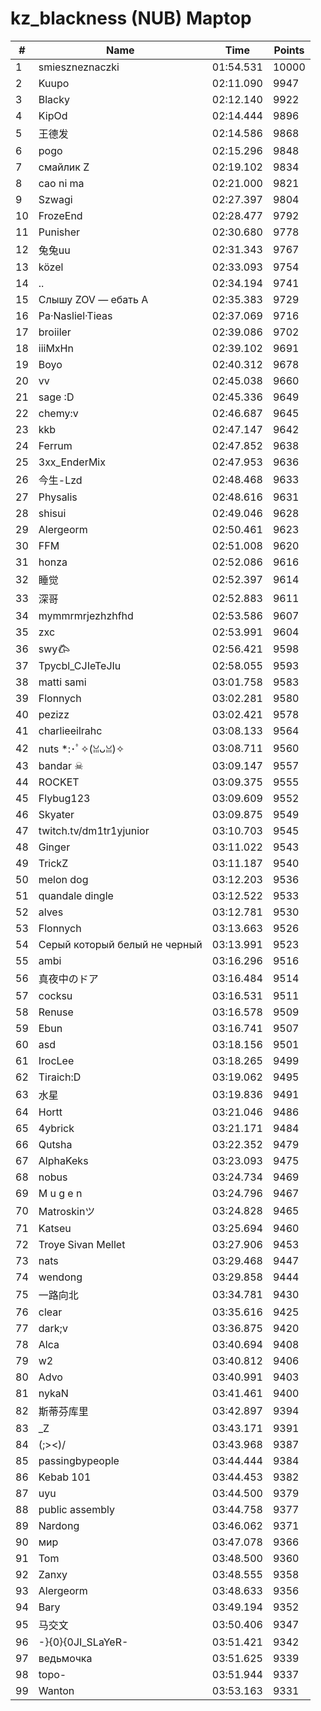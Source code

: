 # kz_blackness (NUB) Maptop

|  # | Name | Time | Points |
|-------------- | -------------- | -------------- | -------------- | 
| 1 | smieszneznaczki | 01:54.531 | 10000 | 
| 2 | Kuupo | 02:11.090 | 9947 | 
| 3 | Blacky | 02:12.140 | 9922 | 
| 4 | KipOd | 02:14.444 | 9896 | 
| 5 | 王德发 | 02:14.586 | 9868 | 
| 6 | pogo | 02:15.296 | 9848 | 
| 7 | смайлик Z | 02:19.102 | 9834 | 
| 8 | cao ni ma | 02:21.000 | 9821 | 
| 9 | Szwagi | 02:27.397 | 9804 | 
| 10 | FrozeEnd | 02:28.477 | 9792 | 
| 11 | Punisher | 02:30.680 | 9778 | 
| 12 | 兔兔uu | 02:31.343 | 9767 | 
| 13 | közel | 02:33.093 | 9754 | 
| 14 | .. | 02:34.194 | 9741 | 
| 15 | Слышу ZOV — ебать А | 02:35.383 | 9729 | 
| 16 | Pa·Nasliel·Tieas | 02:37.069 | 9716 | 
| 17 | broiiler | 02:39.086 | 9702 | 
| 18 | iiiMxHn | 02:39.102 | 9691 | 
| 19 | Boyo | 02:40.312 | 9678 | 
| 20 | vv | 02:45.038 | 9660 | 
| 21 | sage :D | 02:45.336 | 9649 | 
| 22 | chemy:v | 02:46.687 | 9645 | 
| 23 | kkb | 02:47.147 | 9642 | 
| 24 | Ferrum | 02:47.852 | 9638 | 
| 25 | 3xx_EnderMix | 02:47.953 | 9636 | 
| 26 | 今生-Lzd | 02:48.468 | 9633 | 
| 27 | Physalis | 02:48.616 | 9631 | 
| 28 | shisui | 02:49.046 | 9628 | 
| 29 | Alergeorm | 02:50.461 | 9623 | 
| 30 | FFM | 02:51.008 | 9620 | 
| 31 | honza | 02:52.086 | 9616 | 
| 32 | 睡觉 | 02:52.397 | 9614 | 
| 33 | 深哥 | 02:52.883 | 9611 | 
| 34 | mymmrmrjezhzhfhd | 02:53.586 | 9607 | 
| 35 | zxc | 02:53.991 | 9604 | 
| 36 | swy𐂃 | 02:56.421 | 9598 | 
| 37 | Tpycbl_CJIeTeJIu | 02:58.055 | 9593 | 
| 38 | matti sami | 03:01.758 | 9583 | 
| 39 | Flonnych | 03:02.281 | 9580 | 
| 40 | pezizz | 03:02.421 | 9578 | 
| 41 | charlieeilrahc | 03:08.133 | 9564 | 
| 42 | nuts *:･ﾟ✧(ꈍᴗꈍ)✧ | 03:08.711 | 9560 | 
| 43 | bandar ☠ | 03:09.147 | 9557 | 
| 44 | ROCKET | 03:09.375 | 9555 | 
| 45 | Flybug123 | 03:09.609 | 9552 | 
| 46 | Skyater | 03:09.875 | 9549 | 
| 47 | twitch.tv/dm1tr1yjunior | 03:10.703 | 9545 | 
| 48 | Ginger | 03:11.022 | 9543 | 
| 49 | TrickZ | 03:11.187 | 9540 | 
| 50 | melon dog | 03:12.203 | 9536 | 
| 51 | quandale dingle | 03:12.522 | 9533 | 
| 52 | alves | 03:12.781 | 9530 | 
| 53 | Flonnych | 03:13.663 | 9526 | 
| 54 | Серый который белый не черный | 03:13.991 | 9523 | 
| 55 | ambi | 03:16.296 | 9516 | 
| 56 | 真夜中のドア | 03:16.484 | 9514 | 
| 57 | cocksu | 03:16.531 | 9511 | 
| 58 | Renuse | 03:16.578 | 9509 | 
| 59 | Ebun | 03:16.741 | 9507 | 
| 60 | asd | 03:18.156 | 9501 | 
| 61 | IrocLee | 03:18.265 | 9499 | 
| 62 | Tiraich:D | 03:19.062 | 9495 | 
| 63 | 水星 | 03:19.836 | 9491 | 
| 64 | Hortt | 03:21.046 | 9486 | 
| 65 | 4ybrick | 03:21.171 | 9484 | 
| 66 | Qutsha | 03:22.352 | 9479 | 
| 67 | AlphaKeks | 03:23.093 | 9475 | 
| 68 | nobus | 03:24.734 | 9469 | 
| 69 | M u g e n | 03:24.796 | 9467 | 
| 70 | Matroskinツ | 03:24.828 | 9465 | 
| 71 | Katseu | 03:25.694 | 9460 | 
| 72 | Troye Sivan Mellet | 03:27.906 | 9453 | 
| 73 | nats | 03:29.468 | 9447 | 
| 74 | wendong | 03:29.858 | 9444 | 
| 75 | 一路向北 | 03:34.781 | 9430 | 
| 76 | clear | 03:35.616 | 9425 | 
| 77 | dark;v | 03:36.875 | 9420 | 
| 78 | Alca | 03:40.694 | 9408 | 
| 79 | w2 | 03:40.812 | 9406 | 
| 80 | Advo | 03:40.991 | 9403 | 
| 81 | nykaN | 03:41.461 | 9400 | 
| 82 | 斯蒂芬库里 | 03:42.897 | 9394 | 
| 83 | _Z | 03:43.171 | 9391 | 
| 84 | (;><)/ | 03:43.968 | 9387 | 
| 85 | passingbypeople | 03:44.444 | 9384 | 
| 86 | Kebab 101 | 03:44.453 | 9382 | 
| 87 | uyu | 03:44.500 | 9379 | 
| 88 | public assembly | 03:44.758 | 9377 | 
| 89 | Nardong | 03:46.062 | 9371 | 
| 90 | мир | 03:47.078 | 9366 | 
| 91 | Tom | 03:48.500 | 9360 | 
| 92 | Zanxy | 03:48.555 | 9358 | 
| 93 | Alergeorm | 03:48.633 | 9356 | 
| 94 | Bary | 03:49.194 | 9352 | 
| 95 | 马交文 | 03:50.406 | 9347 | 
| 96 | -}{0}{0JI_SLaYeR- | 03:51.421 | 9342 | 
| 97 | ведьмочка | 03:51.625 | 9339 | 
| 98 | topo- | 03:51.944 | 9337 | 
| 99 | Wanton | 03:53.163 | 9331 | 

